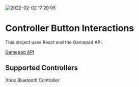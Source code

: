 ![2022-02-02 17 20 05](https://user-images.githubusercontent.com/5550150/152247207-cabdf298-04bf-4f2b-9d0b-4304c804365c.gif)


# Controller Button Interactions

This project uses React and the Gamepad API.

[Gamepad API](https://developer.mozilla.org/en-US/docs/Web/API/Gamepad_API/Using_the_Gamepad_API)

## Supported Controllers
Xbox Bluetooth Controller
